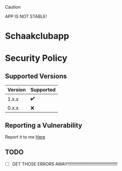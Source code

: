 > [!CAUTION]
> APP IS NOT STABLE!

# Schaakclubapp
  # Security Policy

## Supported Versions

| Version | Supported          |
| ------- | ------------------ |
| 1.x.x   | ✔️                |
| 0.x.x   | :x:                |

## Reporting a Vulnerability

Report it to me [Here](https://github.com/MatsDevOfficial/Schaakclubapp/security/advisories/new)

## TODO
- [ ] GET THOSE ERRORS AWAY!!!!!!!!!!!!!!!!!!!!!!!!!!!!!!!!!!!!!!!!!

